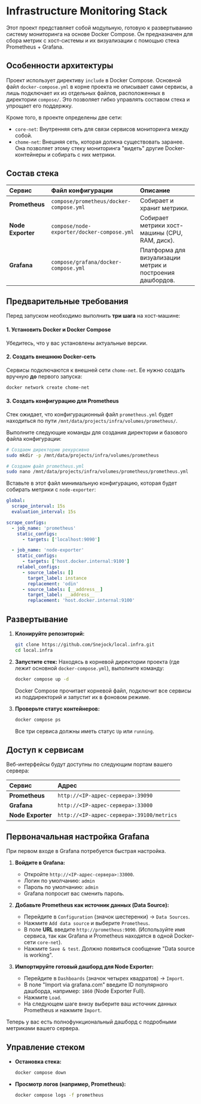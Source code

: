 # Infrastructure Monitoring Stack

Этот проект представляет собой модульную, готовую к развертыванию систему мониторинга на основе Docker Compose. Он предназначен для сбора метрик с хост-системы и их визуализации с помощью стека Prometheus + Grafana.

## Особенности архитектуры

Проект использует директиву `include` в Docker Compose. Основной файл `docker-compose.yml` в корне проекта не описывает сами сервисы, а лишь подключает их из отдельных файлов, расположенных в директории `compose/`. Это позволяет гибко управлять составом стека и упрощает его поддержку.

Кроме того, в проекте определены две сети:
*   `core-net`: Внутренняя сеть для связи сервисов мониторинга между собой.
*   `chome-net`: Внешняя сеть, которая должна существовать заранее. Она позволяет этому стеку мониторинга "видеть" другие Docker-контейнеры и собирать с них метрики.

## Состав стека

| Сервис | Файл конфигурации | Описание |
| :--- | :--- | :--- |
| **Prometheus** | `compose/prometheus/docker-compose.yml` | Собирает и хранит метрики. |
| **Node Exporter** | `compose/node-exporter/docker-compose.yml` | Собирает метрики хост-машины (CPU, RAM, диск). |
| **Grafana** | `compose/grafana/docker-compose.yml` | Платформа для визуализации метрик и построения дашбордов. |

## Предварительные требования

Перед запуском необходимо выполнить **три шага** на хост-машине:

#### 1. Установить Docker и Docker Compose

Убедитесь, что у вас установлены актуальные версии.

#### 2. Создать внешнюю Docker-сеть

Сервисы подключаются к внешней сети `chome-net`. Ее нужно создать вручную **до** первого запуска:
```bash
docker network create chome-net
```

#### 3. Создать конфигурацию для Prometheus

Стек ожидает, что конфигурационный файл `prometheus.yml` будет находиться по пути `/mnt/data/projects/infra/volumes/prometheus/`.

Выполните следующие команды для создания директории и базового файла конфигурации:

```bash
# Создаем директорию рекурсивно
sudo mkdir -p /mnt/data/projects/infra/volumes/prometheus

# Создаем файл prometheus.yml
sudo nano /mnt/data/projects/infra/volumes/prometheus/prometheus.yml
```

Вставьте в этот файл минимальную конфигурацию, которая будет собирать метрики с `node-exporter`:

```yaml
global:
  scrape_interval: 15s
  evaluation_interval: 15s

scrape_configs:
  - job_name: 'prometheus'
    static_configs:
      - targets: ['localhost:9090']

  - job_name: 'node-exporter'
    static_configs:
      - targets: ['host.docker.internal:9100']
    relabel_configs:
      - source_labels: []
        target_label: instance
        replacement: 'odin'
      - source_labels: [__address__]
        target_label: __address__
        replacement: 'host.docker.internal:9100'
```

## Развертывание

1.  **Клонируйте репозиторий:**
    ```bash
    git clone https://github.com/Snejock/local.infra.git
    cd local.infra
    ```

2.  **Запустите стек:**
    Находясь в корневой директории проекта (где лежит основной `docker-compose.yml`), выполните команду:
    ```bash
    docker compose up -d
    ```
    Docker Compose прочитает корневой файл, подключит все сервисы из поддиректорий и запустит их в фоновом режиме.

3.  **Проверьте статус контейнеров:**
    ```bash
    docker compose ps
    ```
    Все три сервиса должны иметь статус `Up` или `running`.

## Доступ к сервисам

Веб-интерфейсы будут доступны по следующим портам вашего сервера:

| Сервис | Адрес |
| :--- | :--- |
| **Prometheus** | `http://<IP-адрес-сервера>:39090` |
| **Grafana** | `http://<IP-адрес-сервера>:33000` |
| **Node Exporter** | `http://<IP-адрес-сервера>:39100/metrics`|

## Первоначальная настройка Grafana

При первом входе в Grafana потребуется быстрая настройка.

1.  **Войдите в Grafana:**
    *   Откройте `http://<IP-адрес-сервера>:33000`.
    *   Логин по умолчанию: `admin`
    *   Пароль по умолчанию: `admin`
    *   Grafana попросит вас сменить пароль.

2.  **Добавьте Prometheus как источник данных (Data Source):**
    *   Перейдите в `Configuration` (значок шестеренки) -> `Data Sources`.
    *   Нажмите `Add data source` и выберите `Prometheus`.
    *   В поле **URL** введите `http://prometheus:9090`. (Используйте имя сервиса, так как Grafana и Prometheus находятся в одной Docker-сети `core-net`).
    *   Нажмите `Save & test`. Должно появиться сообщение "Data source is working".

3.  **Импортируйте готовый дашборд для Node Exporter:**
    *   Перейдите в `Dashboards` (значок четырех квадратов) -> `Import`.
    *   В поле "Import via grafana.com" введите ID популярного дашборда, например: `1860` (Node Exporter Full).
    *   Нажмите `Load`.
    *   На следующем шаге внизу выберите ваш источник данных Prometheus и нажмите `Import`.

Теперь у вас есть полнофункциональный дашборд с подробными метриками вашего сервера.

## Управление стеком

*   **Остановка стека:**
    ```bash
    docker compose down
    ```
*   **Просмотр логов (например, Prometheus):**
    ```bash
    docker compose logs -f prometheus
    ```
